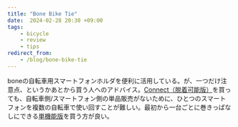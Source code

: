 ```yaml
---
title: "Bone Bike Tie"
date:  2024-02-28 20:30 +09:00
tags:  
    - bicycle
    - review
    - tips
redirect_from:
    - /blog/bone-bike-tie
---
```


boneの自転車用スマートフォンホルダを便利に活用している。が、一つだけ注意点、というかあとから買う人へのアドバイス。[Connect（脱着可能版）](https://www.boneshop.com/jp/products/case/bike-accessory/biketieconnect.html)を買っても、自転車側/スマートフォン側の単品販売がないために、ひとつのスマートフォンを複数の自転車で使い回すことが難しい。最初から一台ごとに巻きっぱなしにできる[単機能版](https://www.boneshop.com/jp/products/case/bike-accessory/biketiepro4-all.html)を買う方が良い。
